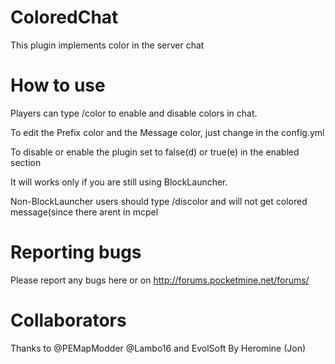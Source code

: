 ColoredChat
===========
This plugin implements color in the server chat

How to use
===========

Players can type /color to enable and disable colors in chat.

To edit the Prefix color and the Message color, just change in the config.yml

To disable or enable the plugin set to false(d) or true(e) in the enabled section

It will works only if you are still using BlockLauncher.

Non-BlockLauncher users should type /discolor and will not get colored message(since there arent in mcpel

Reporting bugs
===========

Please report any bugs here or on http://forums.pocketmine.net/forums/

Collaborators
===========

Thanks to @PEMapModder @Lambo16 and EvolSoft
By Heromine (Jon)
